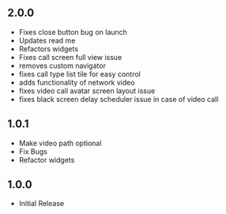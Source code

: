 ## 2.0.0
* Fixes close button bug on launch
* Updates read me
* Refactors widgets
* Fixes call screen full view issue
* removes custom navigator
* fixes call type list tile for easy control
* adds functionality of network video
* fixes video call avatar screen layout issue
* fixes black screen delay scheduler issue in case of video call

## 1.0.1
* Make video path optional
* Fix Bugs
* Refactor widgets

## 1.0.0
* Initial Release

